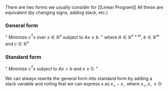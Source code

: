 There are two forms we usually consider for [[Linear Program]]
All these are equivalent (by changing signs, adding slack, etc.)
### General form
" Minimize $c^Tx$ over $x\in \mathbb{R}^{n}$ subject to $Ax\leq b$. "
where $A\in \mathbb{R}^{n\times m}$, $b\in \mathbb{R}^{m}$ and $c\in \mathbb{R}^{n}$

### Standard form
" Minimize $c^Tx$ subject to $Ax=b$ and $x\geq 0$. "

We can always rewrite the general form into standard form 
by adding a slack variable 
and noting that we can express $x$ as $x_+-x_-$ where $x_+,x_-\geq 0$:
